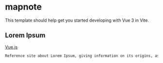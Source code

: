 # mapnote

This template should help get you started developing with Vue 3 in Vite.

## Lorem Ipsum

[Vue.js](https://vuejs.org/)

```sh
Reference site about Lorem Ipsum, giving information on its origins, as well as a random Lipsum generator.
```